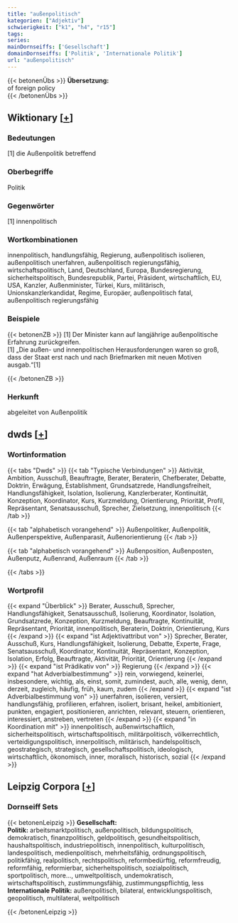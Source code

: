 ```yaml
---
title: "außenpolitisch"
kategorien: ["Adjektiv"]
schwierigkeit: ["k1", "h4", "r15"]
tags:
series:
mainDornseiffs: ['Gesellschaft']
domainDornseiffs: ['Politik', 'Internationale Politik']
url: "außenpolitisch"
---
```


{{< betonenÜbs >}}
**Übersetzung:**  
of  foreign policy  
{{< /betonenÜbs >}}

## Wiktionary [[+](https://de.wiktionary.org/wiki/außenpolitisch)]

### Bedeutungen
[1] die Außenpolitik betreffend  

### Oberbegriffe
Politik  

### Gegenwörter
[1] innenpolitisch  

### Wortkombinationen
innenpolitisch, handlungsfähig, Regierung, außenpolitisch isolieren, außenpolitisch unerfahren, außenpolitisch regierungsfähig, wirtschaftspolitisch, Land, Deutschland, Europa, Bundesregierung, sicherheitspolitisch, Bundesrepublik, Partei, Präsident, wirtschaftlich, EU, USA, Kanzler, Außenminister, Türkei, Kurs, militärisch, Unionskanzlerkandidat, Regime, Europäer, außenpolitisch fatal, außenpolitisch regierungsfähig  

### Beispiele
{{< betonenZB >}}
[1] Der Minister kann auf langjährige außenpolitische Erfahrung zurückgreifen.  
[1] „Die außen- und innenpolitischen Herausforderungen waren so groß, dass der Staat erst nach und nach Briefmarken mit neuen Motiven ausgab.“[1]  

{{< /betonenZB >}}
### Herkunft
abgeleitet von Außenpolitik  



## dwds [[+](https://www.dwds.de/wb/außenpolitisch)]

### Wortinformation
{{< tabs "Dwds" >}}
{{< tab "Typische Verbindungen" >}}
Aktivität, Ambition, Ausschuß, Beauftragte, Berater, Beraterin, Chefberater, Debatte, Doktrin, Erwägung, Establishment, Grundsatzrede, Handlungsfreiheit, Handlungsfähigkeit, Isolation, Isolierung, Kanzlerberater, Kontinuität, Konzeption, Koordinator, Kurs, Kurzmeldung, Orientierung, Priorität, Profil, Repräsentant, Senatsausschuß, Sprecher, Zielsetzung, innenpolitisch
{{< /tab >}}

{{< tab "alphabetisch vorangehend" >}}
Außenpolitiker, Außenpolitik, Außenperspektive, Außenparasit, Außenorientierung
{{< /tab >}}

{{< tab "alphabetisch vorangehend" >}}
Außenposition, Außenposten, Außenputz, Außenrand, Außenraum
{{< /tab >}}

{{< /tabs >}}

### Wortprofil
{{< expand "Überblick" >}} Berater, Ausschuß, Sprecher, Handlungsfähigkeit, Senatsausschuß, Isolierung, Koordinator, Isolation, Grundsatzrede, Konzeption, Kurzmeldung, Beauftragte, Kontinuität, Repräsentant, Priorität, innenpolitisch, Beraterin, Doktrin, Orientierung, Kurs {{< /expand >}}
{{< expand "ist Adjektivattribut von" >}} Sprecher, Berater, Ausschuß, Kurs, Handlungsfähigkeit, Isolierung, Debatte, Experte, Frage, Senatsausschuß, Koordinator, Kontinuität, Repräsentant, Konzeption, Isolation, Erfolg, Beauftragte, Aktivität, Priorität, Orientierung {{< /expand >}}
{{< expand "ist Prädikativ von" >}} Regierung {{< /expand >}}
{{< expand "hat Adverbialbestimmung" >}} rein, vorwiegend, keinerlei, insbesondere, wichtig, als, einst, somit, zumindest, auch, alle, wenig, denn, derzeit, zugleich, häufig, früh, kaum, zudem {{< /expand >}}
{{< expand "ist Adverbialbestimmung von" >}} unerfahren, isolieren, versiert, handlungsfähig, profilieren, erfahren, isoliert, brisant, heikel, ambitioniert, punkten, engagiert, positionieren, anrichten, relevant, steuern, orientieren, interessiert, anstreben, vertreten {{< /expand >}}
{{< expand "in Koordination mit" >}} innenpolitisch, außenwirtschaftlich, sicherheitspolitisch, wirtschaftspolitisch, militärpolitisch, völkerrechtlich, verteidigungspolitisch, innerpolitisch, militärisch, handelspolitisch, geostrategisch, strategisch, gesellschaftspolitisch, ideologisch, wirtschaftlich, ökonomisch, inner, moralisch, historisch, sozial {{< /expand >}}

## Leipzig Corpora [[+](https://corpora.uni-leipzig.de/en/res?word=außenpolitisch&corpusId=deu_newscrawl-public_2018)]

### Dornseiff Sets
{{< betonenLeipzig >}}
**Gesellschaft:**  
**Politik:** arbeitsmarktpolitisch, außenpolitisch, bildungspolitisch, demokratisch, finanzpolitisch, geldpolitisch, gesundheitspolitisch, haushaltspolitisch, industriepolitisch, innenpolitisch, kulturpolitisch, landespolitisch, medienpolitisch, mehrheitsfähig, ordnungspolitisch, politikfähig, realpolitisch, rechtspolitisch, reformbedürftig, reformfreudig, reformfähig, reformierbar, sicherheitspolitisch, sozialpolitisch, sportpolitisch, more..., umweltpolitisch, undemokratisch, wirtschaftspolitisch, zustimmungsfähig, zustimmungspflichtig, less  
**Internationale Politik:** außenpolitisch, bilateral, entwicklungspolitisch, geopolitisch, multilateral, weltpolitisch  

{{< /betonenLeipzig >}}
